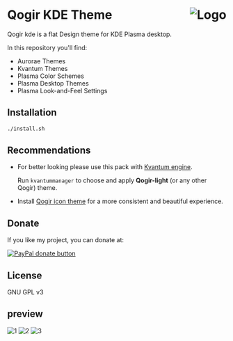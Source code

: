 <img src="https://github.com/vinceliuice/Qogir-kde/blob/master/images/logo.png" alt="Logo" align="right" /> Qogir KDE Theme
======

Qogir kde is a flat Design theme for KDE Plasma desktop.

In this repository you'll find:

- Aurorae Themes
- Kvantum Themes
- Plasma Color Schemes
- Plasma Desktop Themes
- Plasma Look-and-Feel Settings

## Installation

```sh
./install.sh
```

## Recommendations

- For better looking please use this pack with [Kvantum engine](https://github.com/tsujan/Kvantum/tree/master/Kvantum).

  Run `kvantummanager` to choose and apply **Qogir-light** (or any other Qogir) theme.

- Install [Qogir icon theme](https://github.com/vinceliuice/Qogir-icon-theme) for a more consistent and beautiful experience.

## Donate

If you like my project, you can donate at:

<span class="paypal"><a href="https://www.paypal.me/vinceliuice" title="Donate to this project using Paypal"><img src="https://www.paypalobjects.com/webstatic/mktg/Logo/pp-logo-100px.png" alt="PayPal donate button" /></a></span>

## License

GNU GPL v3

## preview

![1](https://github.com/vinceliuice/Qogir-kde/blob/master/images/preview1.png?raw=true)
![2](https://github.com/vinceliuice/Qogir-kde/blob/master/images/preview2.png?raw=true)
![3](https://github.com/vinceliuice/Qogir-kde/blob/master/images/preview3.png?raw=true)


